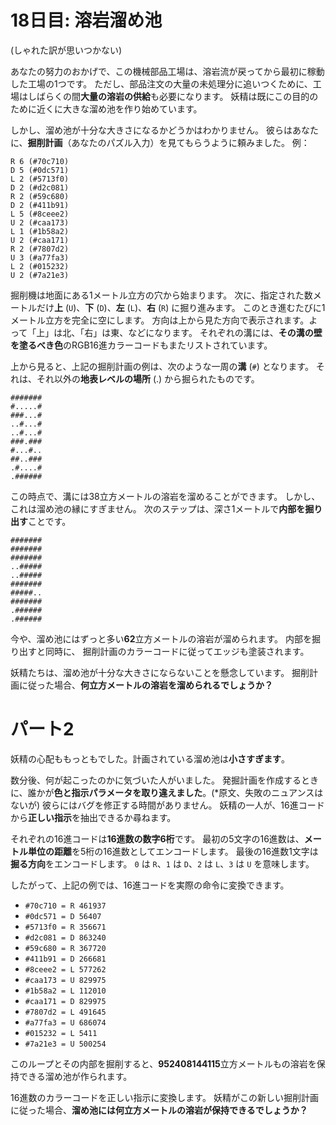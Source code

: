 # 18日目: 溶岩溜め池

(しゃれた訳が思いつかない)

あなたの努力のおかげで、この機械部品工場は、溶岩流が戻ってから最初に稼動した工場の1つです。
ただし、部品注文の大量の未処理分に追いつくために、工場はしばらくの間**大量の溶岩の供給**も必要になります。
妖精は既にこの目的のために近くに大きな溜め池を作り始めています。

しかし、溜め池が十分な大きさになるかどうかはわかりません。
彼らはあなたに、**掘削計画**（あなたのパズル入力）を見てもらうように頼みました。
例：

```
R 6 (#70c710)
D 5 (#0dc571)
L 2 (#5713f0)
D 2 (#d2c081)
R 2 (#59c680)
D 2 (#411b91)
L 5 (#8ceee2)
U 2 (#caa173)
L 1 (#1b58a2)
U 2 (#caa171)
R 2 (#7807d2)
U 3 (#a77fa3)
L 2 (#015232)
U 2 (#7a21e3)
```

掘削機は地面にある1メートル立方の穴から始まります。
次に、指定された数メートルだけ**上** (`U`)、**下** (`D`)、**左** (`L`)、**右** (`R`) に掘り進みます。
このとき進むたびに1メートル立方を完全に空にします。
方向は上から見た方向で表示されます。よって「上」は北、「右」は東、などになります。
それぞれの溝には、**その溝の壁を塗るべき色**のRGB16進カラーコードもまたリストされています。

上から見ると、上記の掘削計画の例は、次のような一周の**溝** (`#`) となります。
それは、それ以外の**地表レベルの場所** (.) から掘られたものです。

```
#######
#.....#
###...#
..#...#
..#...#
###.###
#...#..
##..###
.#....#
.######
```

この時点で、溝には38立方メートルの溶岩を溜めることができます。
しかし、これは溜め池の縁にすぎません。
次のステップは、深さ1メートルで**内部を掘り出す**ことです。

```
#######
#######
#######
..#####
..#####
#######
#####..
#######
.######
.######
```

今や、溜め池にはずっと多い**62**立方メートルの溶岩が溜められます。
内部を掘り出すと同時に、 掘削計画のカラーコードに従ってエッジも塗装されます。

妖精たちは、溜め池が十分な大きさにならないことを懸念しています。
掘削計画に従った場合、**何立方メートルの溶岩を溜められるでしょうか？**

# パート2

妖精の心配ももっともでした。計画されている溜め池は**小さすぎます**。

数分後、何が起こったのかに気づいた人がいました。
発掘計画を作成するときに、誰かが**色と指示パラメータを取り違えました**。(*原文、失敗のニュアンスはないが)
彼らにはバグを修正する時間がありません。
妖精の一人が、16進コードから**正しい指示**を抽出できるか尋ねます。

それぞれの16進コードは**16進数の数字6桁**です。
最初の5文字の16進数は、**メートル単位の距離**を5桁の16進数としてエンコードします。
最後の16進数1文字は**掘る方向**をエンコードします。
`0` は `R`、`1` は `D`、`2` は `L`、`3` は `U` を意味します。

したがって、上記の例では、16進コードを実際の命令に変換できます。

- `#70c710 = R 461937`
- `#0dc571 = D 56407`
- `#5713f0 = R 356671`
- `#d2c081 = D 863240`
- `#59c680 = R 367720`
- `#411b91 = D 266681`
- `#8ceee2 = L 577262`
- `#caa173 = U 829975`
- `#1b58a2 = L 112010`
- `#caa171 = D 829975`
- `#7807d2 = L 491645`
- `#a77fa3 = U 686074`
- `#015232 = L 5411`
- `#7a21e3 = U 500254`

このループとその内部を掘削すると、**952408144115**立方メートルもの溶岩を保持できる溜め池が作られます。

16進数のカラーコードを正しい指示に変換します。
妖精がこの新しい掘削計画に従った場合、**溜め池には何立方メートルの溶岩が保持できるでしょうか？**
